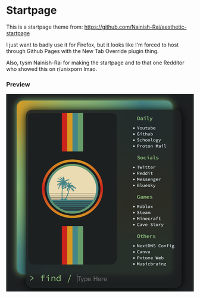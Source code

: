 # Startpage

This is a startpage theme from: https://github.com/Nainish-Rai/aesthetic-startpage

I just want to badly use it for Firefox, but it looks like I'm forced to host through Github Pages with the New Tab Override plugin thing.

Also, tysm Nainish-Rai for making the startpage and to that one Redditor who showed this on r/unixporn lmao.

### Preview
![Preview Image](./images/preview.png)